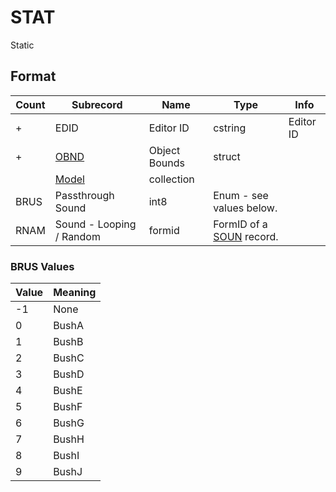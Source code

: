 STAT
====

Static

## Format

Count | Subrecord | Name | Type | Info
------|-------|------|------|-----
+ | EDID | Editor ID | cstring | Editor ID
+ | [OBND](Subrecords/OBND.md) | Object Bounds | struct |
 | | [Model](Subrecords/Model.md) | collection |
 | BRUS | Passthrough Sound | int8 | Enum - see values below.
 | RNAM | Sound - Looping / Random | formid | FormID of a [SOUN](SOUN.md) record.

### BRUS Values

Value | Meaning
------|--------
-1 | None
0 | BushA
1 | BushB
2 | BushC
3 | BushD
4 | BushE
5 | BushF
6 | BushG
7 | BushH
8 | BushI
9 | BushJ
